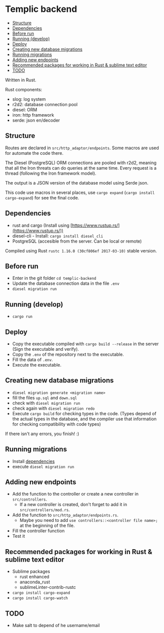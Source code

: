 # Templic backend

<!-- MarkdownTOC autolink=true autoanchor=true bracket=round depth=0 -->

- [Structure](#structure)
- [Dependencies](#dependencies)
- [Before run](#before-run)
- [Running \(develop\)](#running-develop)
- [Deploy](#deploy)
- [Creating new database migrations](#creating-new-database-migrations)
- [Running migrations](#running-migrations)
- [Adding new endpoints](#adding-new-endpoints)
- [Recommended packages for working in Rust & sublime text editor](#recommended-packages-for-working-in-rust--sublime-text-editor)
- [TODO](#todo)

<!-- /MarkdownTOC -->

Written in Rust.

Rust components:
- slog: log system
- r2d2: database connection pool
- diesel: ORM
- iron: http framework
- serde: json en/decoder

<a name="structure"></a>
## Structure

Routes are declared in `src/http_adaptor/endpoints`. Some macros are used for automate the code there.

The Diesel (PostgreSQL) ORM connections are pooled with r2d2, meaning that all the Iron threats can do queries at the same time. Every request is a thread (following the Iron framework model).

The output is a JSON version of the database model using Serde json.

This code use macros in several places, use `cargo expand` (`cargo install cargo-expand`) for see the final code.

<a name="dependencies"></a>
## Dependencies

- rust and cargo (Install using [https://www.rustup.rs/](https://www.rustup.rs/))
- diesel-cli - Install: `cargo install diesel_cli`
- PostgreSQL (accesible from the server. Can be local or remote)

Compiled using Rust `rustc 1.16.0 (30cf806ef 2017-03-10)` stable version. 

<a name="before-run"></a>
## Before run

- Enter in the git folder `cd templic-backend`
- Update the database connection data in the file `.env`
- `diesel migration run`

<a name="running-develop"></a>
## Running (develop)

- `cargo run`

<a name="deploy"></a>
## Deploy

- Copy the executable compiled with `cargo build --release` in the server (Sign the executable and verify).
- Copy the `.env` of the repository next to the executable. 
- Fill the data of `.env`.
- Execute the executable. 

<a name="creating-new-database-migrations"></a>
## Creating new database migrations

- `diesel migration generate <migration name>`
- fill the files `up.sql` and `down.sql`
- check with `diesel migration run`
- check again with `diesel migration redo`
- Execute `cargo build` for checking types in the code. (Types depend of the actual types in the database, and the compiler use that information for checking compatibility with code types)

If there isn't any errors, you finish! :)

<a name="running-migrations"></a>
## Running migrations

- Install [dependencies](#dependencies)
- execute `diesel migration run`

<a name="adding-new-endpoints"></a>
## Adding new endpoints 

- Add the function to the controller or create a new controller in `src/controllers`.
	+ If a new controller is created, don't forget to add it in `src/controllers/mod.rs`.
- Add the function to `src/http_adaptor/endpoints.rs`.
	+ Maybe you need to add `use controllers::<controller file name>;` at the beginning of the file.
- Fill the controller function
- Test it

<a name="recommended-packages-for-working-in-rust--sublime-text-editor"></a>
## Recommended packages for working in Rust & sublime text editor

- Sublime packages
	+ rust enhanced
	+ anaconda_rust
	+ sublimeLinter-contrib-rustc
- `cargo install cargo-expand`
- `cargo install cargo-watch`

<a name="todo"></a>
## TODO

- Make salt to depend of he username/email
